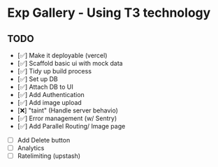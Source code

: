 # Exp Gallery - Using T3 technology

## TODO

- [✅] Make it deployable (vercel)
- [✅] Scaffold basic ui with mock data
- [✅] Tidy up build process
- [✅] Set up DB
- [✅] Attach DB to UI
- [✅] Add Authentication
- [✅] Add image upload
- [❌] "taint" (Handle server behavio)
- [✅] Error management (w/ Sentry)
- [✅] Add Parallel Routing/ Image page
- [ ] Add Delete button
- [ ] Analytics
- [ ] Ratelimiting (upstash)
